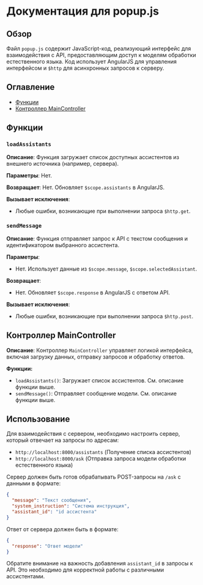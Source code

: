 # Документация для popup.js

## Обзор

Файл `popup.js` содержит JavaScript-код, реализующий интерфейс для взаимодействия с API, предоставляющим доступ к моделям обработки естественного языка.  Код использует AngularJS для управления интерфейсом и `$http` для асинхронных запросов к серверу.

## Оглавление

* [Функции](#функции)
* [Контроллер MainController](#контроллер-maincontroller)

## Функции

### `loadAssistants`

**Описание**: Функция загружает список доступных ассистентов из внешнего источника (например, сервера).

**Параметры**:
Нет.

**Возвращает**:
Нет.  Обновляет `$scope.assistants` в AngularJS.


**Вызывает исключения**:
- Любые ошибки, возникающие при выполнении запроса `$http.get`.


### `sendMessage`

**Описание**: Функция отправляет запрос к API с текстом сообщения и идентификатором выбранного ассистента.

**Параметры**:
- Нет. Использует данные из `$scope.message`, `$scope.selectedAssistant`.


**Возвращает**:
- Нет. Обновляет `$scope.response` в AngularJS с ответом API.


**Вызывает исключения**:
- Любые ошибки, возникающие при выполнении запроса `$http.post`.


## Контроллер MainController

**Описание**: Контроллер `MainController` управляет логикой интерфейса, включая загрузку данных, отправку запросов и обработку ответов.


**Функции:**

- `loadAssistants()`: Загружает список ассистентов.  См. описание функции выше.
- `sendMessage()`: Отправляет сообщение модели. См. описание функции выше.


##  Использование

Для взаимодействия с сервером, необходимо настроить сервер, который отвечает на запросы по адресам:

- `http://localhost:8000/assistants` (Получение списка ассистентов)
- `http://localhost:8000/ask` (Отправка запроса модели обработки естественного языка)

Сервер должен быть готов обрабатывать POST-запросы на `/ask` с данными в формате:

```json
{
  "message": "Текст сообщения",
  "system_instruction": "Система инструкция",
  "assistant_id": "id ассистента"
}
```

Ответ от сервера должен быть в формате:

```json
{
  "response": "Ответ модели"
}
```

Обратите внимание на важность добавления `assistant_id` в запросы к API. Это необходимо для корректной работы с различными ассистентами.